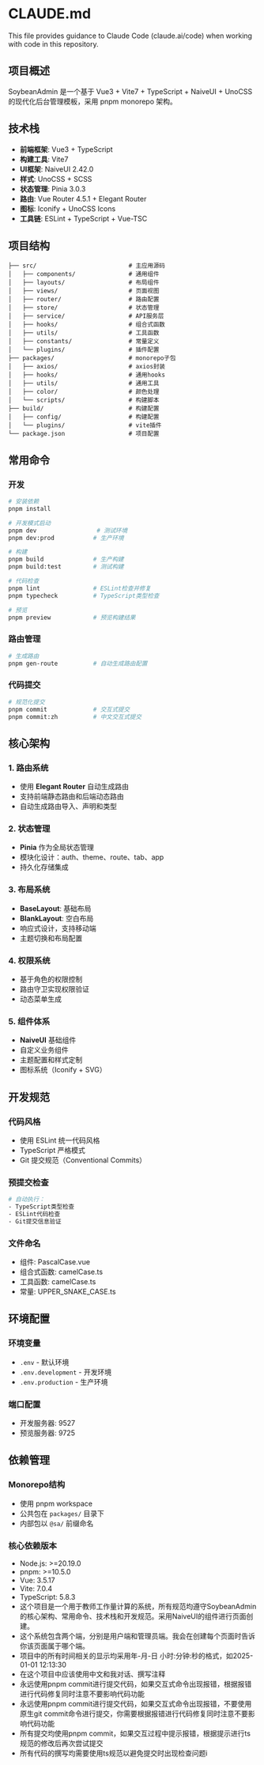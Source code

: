 # CLAUDE.md

This file provides guidance to Claude Code (claude.ai/code) when working with code in this repository.

## 项目概述

SoybeanAdmin 是一个基于 Vue3 + Vite7 + TypeScript + NaiveUI + UnoCSS 的现代化后台管理模板，采用 pnpm monorepo 架构。

## 技术栈

- **前端框架**: Vue3 + TypeScript
- **构建工具**: Vite7
- **UI框架**: NaiveUI 2.42.0
- **样式**: UnoCSS + SCSS
- **状态管理**: Pinia 3.0.3
- **路由**: Vue Router 4.5.1 + Elegant Router
- **图标**: Iconify + UnoCSS Icons
- **工具链**: ESLint + TypeScript + Vue-TSC

## 项目结构

```
├── src/                          # 主应用源码
│   ├── components/               # 通用组件
│   ├── layouts/                  # 布局组件
│   ├── views/                    # 页面视图
│   ├── router/                   # 路由配置
│   ├── store/                    # 状态管理
│   ├── service/                  # API服务层
│   ├── hooks/                    # 组合式函数
│   ├── utils/                    # 工具函数
│   ├── constants/                # 常量定义
│   └── plugins/                  # 插件配置
├── packages/                     # monorepo子包
│   ├── axios/                    # axios封装
│   ├── hooks/                    # 通用hooks
│   ├── utils/                    # 通用工具
│   ├── color/                    # 颜色处理
│   └── scripts/                  # 构建脚本
├── build/                        # 构建配置
│   ├── config/                   # 构建配置
│   └── plugins/                  # vite插件
└── package.json                  # 项目配置
```

## 常用命令

### 开发
```bash
# 安装依赖
pnpm install

# 开发模式启动
pnpm dev                 # 测试环境
pnpm dev:prod           # 生产环境

# 构建
pnpm build              # 生产构建
pnpm build:test         # 测试构建

# 代码检查
pnpm lint               # ESLint检查并修复
pnpm typecheck          # TypeScript类型检查

# 预览
pnpm preview            # 预览构建结果
```

### 路由管理
```bash
# 生成路由
pnpm gen-route          # 自动生成路由配置
```

### 代码提交
```bash
# 规范化提交
pnpm commit             # 交互式提交
pnpm commit:zh          # 中文交互式提交
```

## 核心架构

### 1. 路由系统
- 使用 **Elegant Router** 自动生成路由
- 支持前端静态路由和后端动态路由
- 自动生成路由导入、声明和类型

### 2. 状态管理
- **Pinia** 作为全局状态管理
- 模块化设计：auth、theme、route、tab、app
- 持久化存储集成

### 3. 布局系统
- **BaseLayout**: 基础布局
- **BlankLayout**: 空白布局
- 响应式设计，支持移动端
- 主题切换和布局配置

### 4. 权限系统
- 基于角色的权限控制
- 路由守卫实现权限验证
- 动态菜单生成

### 5. 组件体系
- **NaiveUI** 基础组件
- 自定义业务组件
- 主题配置和样式定制
- 图标系统（Iconify + SVG）

## 开发规范

### 代码风格
- 使用 ESLint 统一代码风格
- TypeScript 严格模式
- Git 提交规范（Conventional Commits）

### 预提交检查
```bash
# 自动执行：
- TypeScript类型检查
- ESLint代码检查
- Git提交信息验证
```

### 文件命名
- 组件: PascalCase.vue
- 组合式函数: camelCase.ts
- 工具函数: camelCase.ts
- 常量: UPPER_SNAKE_CASE.ts

## 环境配置

### 环境变量
- `.env` - 默认环境
- `.env.development` - 开发环境
- `.env.production` - 生产环境

### 端口配置
- 开发服务器: 9527
- 预览服务器: 9725

## 依赖管理

### Monorepo结构
- 使用 pnpm workspace
- 公共包在 `packages/` 目录下
- 内部包以 `@sa/` 前缀命名

### 核心依赖版本
- Node.js: >=20.19.0
- pnpm: >=10.5.0
- Vue: 3.5.17
- Vite: 7.0.4
- TypeScript: 5.8.3
- 这个项目是一个用于教师工作量计算的系统，所有规范均遵守SoybeanAdmin的核心架构、常用命令、技术栈和开发规范。采用NaiveUI的组件进行页面创建。
- 这个系统包含两个端，分别是用户端和管理员端。我会在创建每个页面时告诉你该页面属于哪个端。
- 项目中的所有时间相关的显示均采用年-月-日 小时:分钟:秒的格式，如2025-01-01 12:13:30
- 在这个项目中应该使用中文和我对话、撰写注释
- 永远使用pnpm commit进行提交代码，如果交互式命令出现报错，根据报错进行代码修复同时注意不要影响代码功能
- 永远使用pnpm commit进行提交代码，如果交互式命令出现报错，不要使用原生git commit命令进行提交，你需要根据报错进行代码修复同时注意不要影响代码功能
- 所有提交均使用pnpm commit，如果交互过程中提示报错，根据提示进行ts规范的修改后再次尝试提交
- 所有代码的撰写均需要使用ts规范以避免提交时出现检查问题i